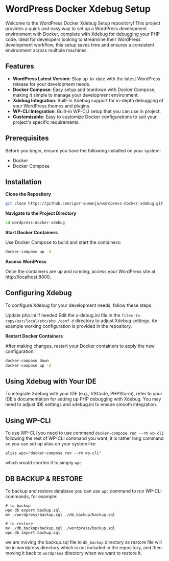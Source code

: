 # WordPress Docker Xdebug Setup

Welcome to the WordPress Docker Xdebug Setup repository! This project provides a quick and easy way to set up a WordPress development environment with Docker, complete with Xdebug for debugging your PHP code. Ideal for developers looking to streamline their WordPress development workflow, this setup saves time and ensures a consistent environment across multiple machines.

## Features

- **WordPress Latest Version**: Stay up-to-date with the latest WordPress release for your development needs.
- **Docker Compose**: Easy setup and teardown with Docker Compose, making it simple to manage your development environment.
- **Xdebug Integration**: Built-in Xdebug support for in-depth debugging of your WordPress themes and plugins.
- **WP-CLI Integration**: Built-in WP-CLI setup that you can use in project.
- **Customizable**: Easy to customize Docker configurations to suit your project's specific requirements.

## Prerequisites

Before you begin, ensure you have the following installed on your system:
- Docker
- Docker Compose

## Installation

**Clone the Repository**

```bash
git clone https://github.com/igor-sumonja/wordpress-docker-xdebug.git
```

**Navigate to the Project Directory**

```bash
cd wordpress-docker-xdebug
```

**Start Docker Containers**

Use Docker Compose to build and start the containers:

```bash
docker-compose up -d
```

**Access WordPress**

Once the containers are up and running, access your WordPress site at http://localhost:8000.


## Configuring Xdebug
To configure Xdebug for your development needs, follow these steps:

Update php.ini if needed 
Edit the x-debug.ini file in the `files-to-copy/usr/local/etc/php
/conf.d` directory to adjust Xdebug settings. An example working configuration is provided in the repository.

**Restart Docker Containers**

After making changes, restart your Docker containers to apply the new configuration:
```bash
docker-compose down
docker-compose up -d
```

## Using Xdebug with Your IDE

To integrate Xdebug with your IDE (e.g., VSCode, PHPStorm), refer to your IDE's documentation for setting up PHP debugging with Xdebug. You may need to adjust IDE settings and xdebug.ini to ensure smooth integration.

## Using WP-CLI

To use WP-CLI you need to use command `docker-compose run --rm wp-cli` following the rest of WP-CLI command you want, it is rather long command so you can set up alias on your system like 
```
alias wpc="docker-compose run --rm wp-cli"
```
which would shorten it to simply `wpc`


## DB BACKUP & RESTORE

To backup and restore database you can use `wpc` command to run WP-CLI commands, for example:
```
# to backup
wpc db export backup.sql
mv ./wordpress/backup.sql ./db_backup/backup.sql

# to restore
mv ./db_backup/backup.sql ./wordpress/backup.sql
wpc db import backup.sql
```

we are moving the backup.sql file to `db_backup` directory as restore file will be in wordpress directory 
which is not included in the repository, and then moving it back to `wordpress` directory when we want 
to restore it.